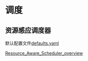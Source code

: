 # 调度

## 资源感应调度器

默认配置文件[defaults.yaml](https://github.com/crashlytics/storm/blob/master/conf/defaults.yaml)

[Resource_Aware_Scheduler_overview](https://github.com/hk-Lei/apache-storm-1.0.1/blob/master/docs-zh/Resource_Aware_Scheduler_overview.md)

